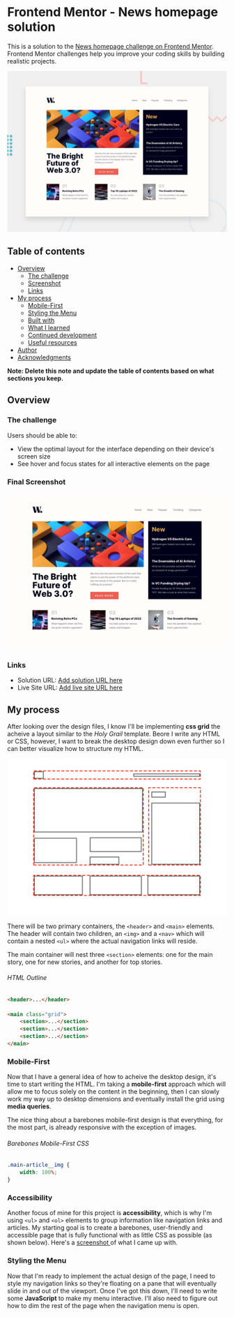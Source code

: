 # Frontend Mentor - News homepage solution

This is a solution to the [News homepage challenge on Frontend Mentor](https://www.frontendmentor.io/challenges/news-homepage-H6SWTa1MFl). Frontend Mentor challenges help you improve your coding skills by building realistic projects.

![News Homepage](assets/images/design/desktop-preview.jpg)

## Table of contents

- [Overview](#overview)
  - [The challenge](#the-challenge)
  - [Screenshot](#screenshot)
  - [Links](#links)
- [My process](#my-process)
  - [Mobile-First](#mobile-first)
  - [Styling the Menu](#styling-the-menu)
  - [Built with](#built-with)
  - [What I learned](#what-i-learned)
  - [Continued development](#continued-development)
  - [Useful resources](#useful-resources)
- [Author](#author)
- [Acknowledgments](#acknowledgments)

**Note: Delete this note and update the table of contents based on what sections you keep.**

## Overview

### The challenge

Users should be able to:

- View the optimal layout for the interface depending on their device's screen size
- See hover and focus states for all interactive elements on the page

### Final Screenshot

![](assets/images/design/desktop-design.jpg) <!-- change this -->

### Links

- Solution URL: [Add solution URL here](https://your-solution-url.com)
- Live Site URL: [Add live site URL here](https://your-live-site-url.com)

## My process

After looking over the design files, I know I'll be implementing **css grid** the acheive a layout similar to the _Holy Grail_ template. Beore I write any HTML or CSS, however, I want to break the desktop design down even further so I can better visualize how to structure my HTML.

![Design Outline](assets/images/design/desktop-design_outline.png)

There will be two primary containers, the `<header>` and `<main>` elements. The header will contain two children, an `<img>` and a `<nav>` which will contain a nested `<ul>` where the actual navigation links will reside.

The main container will nest three `<section>` elements: one for the main story, one for new stories, and another for top stories.

###### HTML Outline

```html
<header>...</header>

<main class="grid">
	<section>...</section>
	<section>...</section>
	<section>...</section>
</main>
```

### Mobile-First

Now that I have a general idea of how to acheive the desktop design, it's time to start writing the HTML. I'm taking a **mobile-first** approach which will allow me to focus solely on the content in the beginning, then I can slowly work my way up to desktop dimensions and eventually install the grid using **media queries**.

The nice thing about a barebones mobile-first design is that everything, for the most part, is already responsive with the exception of images.

###### Barebones Mobile-First CSS

```css
.main-article__img {
	width: 100%;
}
```

### Accessibility

Another focus of mine for this project is **accessibility**, which is why I'm using `<ul>` and `<ol>` elements to group information like navigation links and articles. My starting goal is to create a barebones, user-friendly and accessible page that is fully functional with as little CSS as possible (as shown below). Here's a [screenshot ](assets/images/design/phase01.png) of what I came up with.

### Styling the Menu

Now that I'm ready to implement the actual design of the page, I need to style my navigation links so they're floating on a pane that will eventually slide in and out of the viewport. Once I've got this down, I'll need to write some **JavaScript** to make my menu interactive. I'll also need to figure out how to dim the rest of the page when the navigation menu is open.

<!--

 ### Built with

- Semantic HTML5 markup
- CSS custom properties
- Flexbox
- CSS Grid
- Mobile-first workflow
- [React](https://reactjs.org/) - JS library
- [Next.js](https://nextjs.org/) - React framework
- [Styled Components](https://styled-components.com/) - For styles

**Note: These are just examples. Delete this note and replace the list above with your own choices**

### What I learned

Use this section to recap over some of your major learnings while working through this project. Writing these out and providing code samples of areas you want to highlight is a great way to reinforce your own knowledge.

To see how you can add code snippets, see below:

```html
<h1>Some HTML code I'm proud of</h1>
```
```css
.proud-of-this-css {
  color: papayawhip;
}
```
```js
const proudOfThisFunc = () => {
  console.log('🎉')
}
```

If you want more help with writing markdown, we'd recommend checking out [The Markdown Guide](https://www.markdownguide.org/) to learn more.

**Note: Delete this note and the content within this section and replace with your own learnings.**

### Continued development

Use this section to outline areas that you want to continue focusing on in future projects. These could be concepts you're still not completely comfortable with or techniques you found useful that you want to refine and perfect.

**Note: Delete this note and the content within this section and replace with your own plans for continued development.**

### Useful resources

- [Example resource 1](https://www.example.com) - This helped me for XYZ reason. I really liked this pattern and will use it going forward.
- [Example resource 2](https://www.example.com) - This is an amazing article which helped me finally understand XYZ. I'd recommend it to anyone still learning this concept.

**Note: Delete this note and replace the list above with resources that helped you during the challenge. These could come in handy for anyone viewing your solution or for yourself when you look back on this project in the future.**

## Author

- Website - [Add your name here](https://www.your-site.com)
- Frontend Mentor - [@yourusername](https://www.frontendmentor.io/profile/yourusername)
- Twitter - [@yourusername](https://www.twitter.com/yourusername)

**Note: Delete this note and add/remove/edit lines above based on what links you'd like to share.**

## Acknowledgments

This is where you can give a hat tip to anyone who helped you out on this project. Perhaps you worked in a team or got some inspiration from someone else's solution. This is the perfect place to give them some credit.

**Note: Delete this note and edit this section's content as necessary. If you completed this challenge by yourself, feel free to delete this section entirely.**

-->
